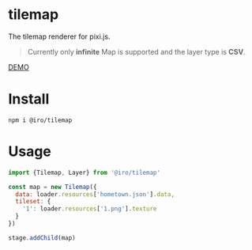 # tilemap
The tilemap renderer for pixi.js.
> Currently only **infinite** Map is supported and the layer type is **CSV**.

[DEMO](https://funny.lufei.so/tilemap/)

# Install
```
npm i @iro/tilemap
```

# Usage
```js
import {Tilemap, Layer} from '@iro/tilemap'

const map = new Tilemap({
  data: loader.resources['hometown.json'].data,
  tileset: {
    '1': loader.resources['1.png'].texture
  }
})

stage.addChild(map)
```
